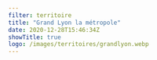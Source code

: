 ```yaml
---
filter: territoire
title: "Grand Lyon la métropole"
date: 2020-12-28T15:46:34Z
showTitle: true
logo: /images/territoires/grandlyon.webp
---
```

